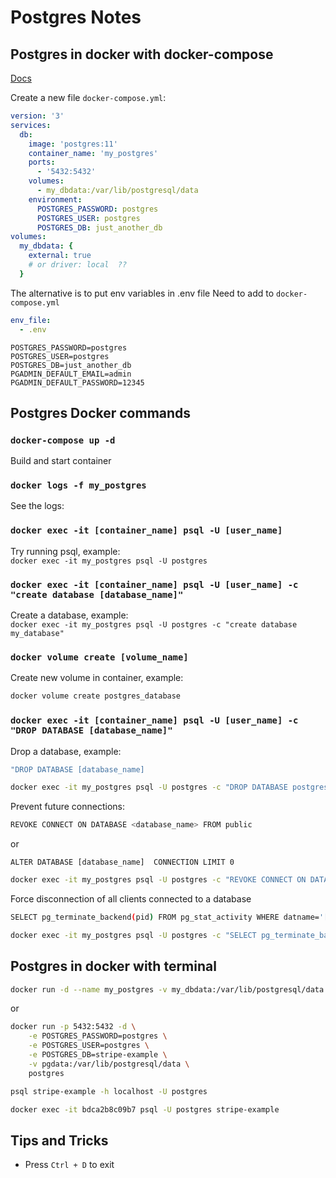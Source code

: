 # Postgres Notes

## Postgres in docker with docker-compose

[Docs](https://hub.docker.com/_/postgres)

Create a new file `docker-compose.yml`:

```yml
version: '3'
services:
  db:
    image: 'postgres:11'
    container_name: 'my_postgres'
    ports:
      - '5432:5432'
    volumes:
      - my_dbdata:/var/lib/postgresql/data
    environment:
      POSTGRES_PASSWORD: postgres
      POSTGRES_USER: postgres
      POSTGRES_DB: just_another_db
volumes:
  my_dbdata: {
    external: true
    # or driver: local  ??
  }
```

The alternative is to put env variables in .env file
Need to add to `docker-compose.yml`

```yml
env_file:
  - .env
```

```
POSTGRES_PASSWORD=postgres
POSTGRES_USER=postgres
POSTGRES_DB=just_another_db
PGADMIN_DEFAULT_EMAIL=admin
PGADMIN_DEFAULT_PASSWORD=12345
```

## Postgres Docker commands

### `docker-compose up -d`

Build and start container

### `docker logs -f my_postgres`

See the logs:

### `docker exec -it [container_name] psql -U [user_name]`

Try running psql, example: <br />
`docker exec -it my_postgres psql -U postgres`

### `docker exec -it [container_name] psql -U [user_name] -c "create database [database_name]"`

Create a database, example:<br />
`docker exec -it my_postgres psql -U postgres -c "create database my_database"`

### `docker volume create [volume_name]`

Create new volume in container, example:

```bash
docker volume create postgres_database
```

### `docker exec -it [container_name] psql -U [user_name] -c "DROP DATABASE [database_name]"`

Drop a database, example:

```bash
"DROP DATABASE [database_name]
```

```bash
docker exec -it my_postgres psql -U postgres -c "DROP DATABASE postgres"
```

Prevent future connections:

```bash
REVOKE CONNECT ON DATABASE <database_name> FROM public
```

or

```
ALTER DATABASE [database_name]  CONNECTION LIMIT 0
```

```bash
docker exec -it my_postgres psql -U postgres -c "REVOKE CONNECT ON DATABASE postgres FROM public"
```

Force disconnection of all clients connected to a database

```bash
SELECT pg_terminate_backend(pid) FROM pg_stat_activity WHERE datname='[database_name]'
```

```bash
docker exec -it my_postgres psql -U postgres -c "SELECT pg_terminate_backend(pid) FROM pg_stat_activity WHERE datname='postgres'"
```

## Postgres in docker with terminal

```bash
docker run -d --name my_postgres -v my_dbdata:/var/lib/postgresql/data -p 5432:5432 postgres:11
```

or

```bash
docker run -p 5432:5432 -d \
    -e POSTGRES_PASSWORD=postgres \
    -e POSTGRES_USER=postgres \
    -e POSTGRES_DB=stripe-example \
    -v pgdata:/var/lib/postgresql/data \
    postgres

psql stripe-example -h localhost -U postgres

docker exec -it bdca2b8c09b7 psql -U postgres stripe-example
```

## Tips and Tricks

- Press `Ctrl + D` to exit
